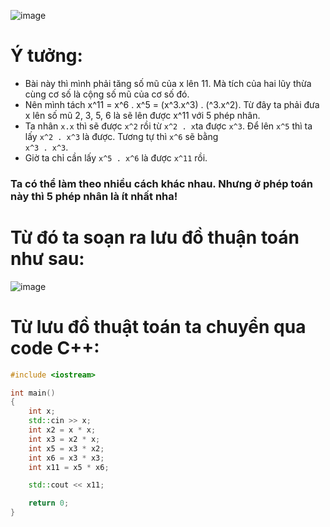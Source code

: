 ![image](https://user-images.githubusercontent.com/93697962/140301149-d8dbd1a6-f2b1-4827-adc3-bbeecd082bc4.png)
# Ý tưởng:
- Bài này thì mình phải tăng số mũ của x lên 11. Mà tích của hai lũy thừa cùng cơ số là cộng số mũ của cơ số đó.
- Nên mình tách x^11 = x^6 . x^5 = (x^3.x^3) . (^3.x^2). Từ đây ta phải đưa x lên số mũ 2, 3, 5, 6 là sẽ lên được x^11 với 5 phép nhân.
- Ta nhân `x.x` thì sẽ được `x^2` rồi từ `x^2 . x`ta được `x^3`. Để lên `x^5` thì ta lấy `x^2 . x^3` là được. Tương tự thì `x^6` sẽ bằng  
`x^3 . x^3`.
- Giờ ta chỉ cần lấy `x^5 . x^6` là được `x^11` rồi.
### Ta có thể làm theo nhiều cách khác nhau. Nhưng ở phép toán này thì 5 phép nhân là ít nhất nha!
# Từ đó ta soạn ra lưu đồ thuận toán như sau:
![image](https://user-images.githubusercontent.com/93697962/140318829-6ee65918-55b7-4171-86fc-e8fa44154d10.png)

# Từ lưu đồ thuật toán ta chuyển qua code C++:
```c++
#include <iostream>

int main()
{
	int x;
	std::cin >> x;
	int x2 = x * x;
	int x3 = x2 * x; 
	int x5 = x3 * x2;
	int x6 = x3 * x3;
	int x11 = x5 * x6;

	std::cout << x11;

	return 0;
}
  ```
